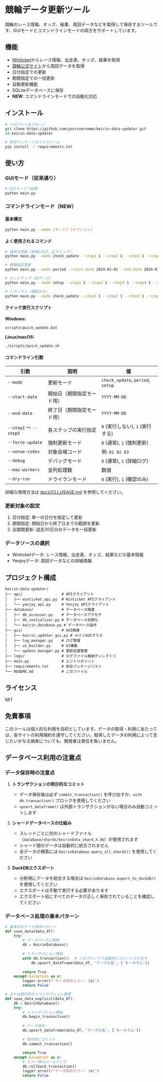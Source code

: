 # 競輪データ更新ツール

競輪のレース情報、オッズ、結果、周回データなどを取得して保存するツールです。GUIモードとコマンドラインモードの両方をサポートしています。

## 機能

- [Winticket](https://www.winticket.jp/)からレース情報、出走表、オッズ、結果を取得
- [競輪公式サイト](https://keirin.jp/)から周回データを取得
- 日付指定での更新
- 期間指定での一括更新
- 自動更新機能
- SQLiteデータベースに保存
- **NEW**: コマンドラインモードでの自動化対応

## インストール

```bash
# リポジトリをクローン
git clone https://github.com/yourusername/keirin-data-updater.git
cd keirin-data-updater

# 依存パッケージのインストール
pip install -r requirements.txt
```

## 使い方

### GUIモード（従来通り）

```bash
# GUIモードで起動
python main.py
```

### コマンドラインモード（NEW）

#### 基本構文
```bash
python main.py --mode [モード] [オプション]
```

#### よく使用されるコマンド

```bash
# 通常の更新（前後2日分、全ステップ）
python main.py --mode check_update --step1 1 --step2 1 --step3 1 --step4 1 --step5 1

# 期間指定更新
python main.py --mode period --start-date 2024-01-01 --end-date 2024-01-31 --step1 1 --step2 1 --step3 1 --step4 1 --step5 1

# セットアップ（全データ）
python main.py --mode setup --step1 1 --step2 1 --step3 1 --step4 1 --step5 1 --force-update 1

# ドライラン（確認のみ）
python main.py --mode check_update --step1 1 --step2 1 --step3 1 --step4 1 --step5 1 --dry-run 1
```

#### クイック実行スクリプト

**Windows:**
```bash
scripts\quick_update.bat
```

**Linux/macOS:**
```bash
./scripts/quick_update.sh
```

#### コマンドライン引数

| 引数 | 説明 | 値 |
|------|------|-----|
| `--mode` | 更新モード | `check_update`, `period`, `setup` |
| `--start-date` | 開始日（期間指定モード用） | `YYYY-MM-DD` |
| `--end-date` | 終了日（期間指定モード用） | `YYYY-MM-DD` |
| `--step1` ～ `--step5` | 各ステップの実行指定 | `0` (実行しない), `1` (実行する) |
| `--force-update` | 強制更新モード | `0` (通常), `1` (強制更新) |
| `--venue-codes` | 対象会場コード | 例: `01 02 03` |
| `--debug` | デバッグモード | `0` (通常), `1` (詳細ログ) |
| `--max-workers` | 並列処理数 | 数値 |
| `--dry-run` | ドライランモード | `0` (実行), `1` (確認のみ) |

詳細な使用方法は [docs/CLI_USAGE.md](docs/CLI_USAGE.md) を参照してください。

### 更新対象の設定

1. 日付指定: 単一の日付を指定して更新
2. 期間指定: 開始日から終了日までの範囲を更新
3. 全期間更新: 過去30日分のデータを一括更新

### データソースの選択

- Winticketデータ: レース情報、出走表、オッズ、結果などの基本情報
- Yenjoyデータ: 周回データなどの詳細情報

## プロジェクト構成

```
keirin-data-updater/
├── api/                  # APIクライアント
│   ├── winticket_api.py  # Winticket APIクライアント
│   └── yenjoy_api.py     # Yenjoy APIクライアント
├── database/             # データベース関連
│   ├── db_accessor.py    # データベースアクセサ
│   ├── db_initializer.py # データベース初期化
│   └── keirin_database.py # データベース操作
├── gui/                  # GUI関連
│   ├── keirin_updater_gui.py # メインGUIクラス
│   ├── log_manager.py    # ログ管理
│   ├── ui_builder.py     # UI構築
│   └── update_manager.py # 更新処理管理
├── logs/                 # ログファイル格納ディレクトリ
├── main.py               # エントリポイント
├── requirements.txt      # 依存パッケージリスト
└── README.md             # このファイル
```

## ライセンス

MIT

## 免責事項

このツールは個人的な利用を目的としています。データの取得・利用にあたっては、各サイトの利用規約を遵守してください。取得したデータの利用によって生じたいかなる損害についても、開発者は責任を負いません。

## データベース利用の注意点

### データ保存時の注意点

1. **トランザクションの明示的なコミット**
   - データ保存後は必ず `commit_transaction()` を呼び出すか、`with db.transaction()` ブロックを使用してください
   - `upsert_dataframe()` は外部トランザクションがない場合のみ自動コミットします

2. **シャードデータベースの仕組み**
   - スレッドごとに別のシャードファイル（`database/shards/keirindata_shard_X.db`）が使用されます
   - シャード間のデータは自動的に統合されません
   - 全データの検索には `KeirinDatabase.query_all_shards()` を使用してください

3. **DuckDBエクスポート**
   - 分析用にデータを統合する場合は `KeirinDatabase.export_to_duckdb()` を使用してください
   - エクスポートは手動で実行する必要があります
   - エクスポート前にすべてのデータが正しく保存されていることを確認してください

### データベース処理の基本パターン

```python
# 基本的なデータ保存パターン
def save_data(data_df):
    try:
        # データベースに接続
        db = KeirinDatabase()
        
        # トランザクション開始
        with db.transaction():  # このブロックで自動的にコミットされます
            db.upsert_dataframe(data_df, 'テーブル名', ['キーカラム'])
        
        return True
    except Exception as e:
        logger.error(f"データ保存エラー: {e}")
        return False

# または明示的なトランザクション管理
def save_data_explicit(data_df):
    db = KeirinDatabase()
    try:
        # トランザクション開始
        db.begin_transaction()
        
        # データ保存
        db.upsert_dataframe(data_df, 'テーブル名', ['キーカラム'])
        
        # 明示的にコミット
        db.commit_transaction()
        
        return True
    except Exception as e:
        # エラー時はロールバック
        db.rollback_transaction()
        logger.error(f"データ保存エラー: {e}")
        return False 